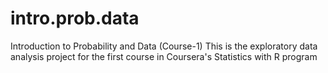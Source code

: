 # intro.prob.data
Introduction to Probability and Data (Course-1)
This is the exploratory data analysis project for the first course in Coursera's Statistics with R program
